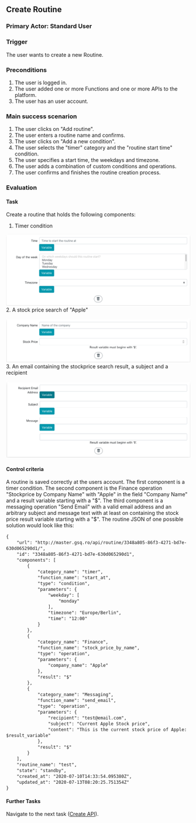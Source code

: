 ## Create Routine
### Primary Actor: Standard User
### Trigger
The user wants to create a new Routine.
### Preconditions
1. The user is logged in. 
2. The user added one or more Functions and one or more APIs to the platform.
3. The user has an user account.

### Main success scenarion
1. The user clicks on "Add routine".
2. The user enters a routine name and confirms.
3. The user clicks on "Add a new condition".
4. The user selects the "timer" category and the "routine start time" condition.
5. The user specifies a start time, the weekdays and timezone.
6. The user adds a combination of custom conditions and operations.
7. The user confirms and finishes the routine creation process.

### Evaluation
#### Task
Create a routine that holds the following components:
1. Timer condition

![Timer Condition Screenshot](/resources/images/Timer_condition.png)
2. A stock price search of "Apple"

![Stock Price Operation](/resources/images/Stockprice_by_name_operation.png)
3. An email containing the stockprice search result, a subject and a recipient

![Email Operation](/resources/images/Email_operation.png)

#### Control criteria
A routine is saved correctly at the users account. The first component is a timer condition. The second component is the Finance operation "Stockprice by Company Name" with "Apple" in the field "Company Name" and a result variable starting with a "$". The third component is a messaging operation "Send Email" with a valid email address and an arbitrary subject and message text with at least on containing the stock price result variable starting with a "$".
The routine JSON of one possible solution would look like this:

```
{
    "url": "http://master.gsq.ro/api/routine/3348a805-86f3-4271-bd7e-630d065290d1/",
    "id": "3348a805-86f3-4271-bd7e-630d065290d1",
    "components": [
        {
            "category_name": "timer",
            "function_name": "start_at",
            "type": "condition",
            "parameters": {
                "weekday": [
                    "monday"
                ],
                "timezone": "Europe/Berlin",
                "time": "12:00"
            }
        },
        {
            "category_name": "Finance",
            "function_name": "stock_price_by_name",
            "type": "operation",
            "parameters": {
                "company_name": "Apple"
            },
            "result": "$"
        },
        {
            "category_name": "Messaging",
            "function_name": "send_email",
            "type": "operation",
            "parameters": {
                "recipient": "test@email.com",
                "subject": "Current Apple Stock price",
                "content": "This is the current stock price of Apple: $result_variable"
            },
            "result": "$"
        }
    ],
    "routine_name": "test",
    "state": "standby",
    "created_at": "2020-07-10T14:33:54.095380Z",
    "updated_at": "2020-07-13T08:20:25.751354Z"
}
```

#### Further Tasks
Navigate to the next task ([Create API](create_api_usecase.md)).

